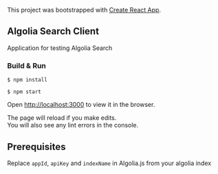 This project was bootstrapped with [Create React App](https://github.com/facebook/create-react-app).

## Algolia Search Client

Application for testing Algolia Search

### Build & Run

`$ npm install`

`$ npm start`

Open [http://localhost:3000](http://localhost:3000) to view it in the browser.

The page will reload if you make edits.<br />
You will also see any lint errors in the console.

## Prerequisites 

Replace `appId`, `apiKey` and `indexName` in Algolia.js from your algolia index
